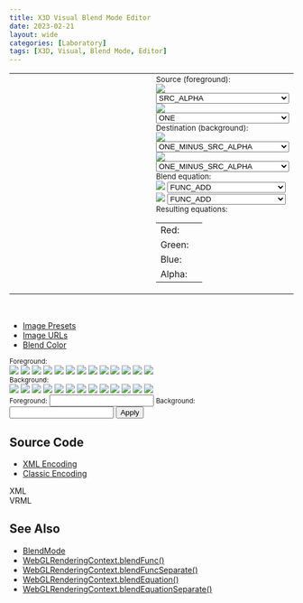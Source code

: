 ```yaml
---
title: X3D Visual Blend Mode Editor
date: 2023-02-21
layout: wide
categories: [Laboratory]
tags: [X3D, Visual, Blend Mode, Editor]
---
```

<link rel="stylesheet" type="text/css" href="https://cdn.jsdelivr.net/gh/cferdinandi/tabby@12.0.0/dist/css/tabby-ui.min.css">
<script defer src="https://cdn.jsdelivr.net/gh/cferdinandi/tabby@12.0.0/dist/js/tabby.polyfills.min.js"></script>

<link rel="stylesheet" href="https://create3000.github.io/media/laboratory/blend-mode/style.css">
<script type="module" src="https://create3000.github.io/media/laboratory/blend-mode/blend-mode.mjs"></script>

<table class="blend-mode">
   <tbody>
      <tr>
         <td>
            <x3d-canvas class="blend-mode checkerboard" src="https://create3000.github.io/media/laboratory/blend-mode/blend-mode.x3d" splashScreen="false"></x3d-canvas>
         </td>
         <td style="width: 30%; padding-left: 1.5rem;">
            <small class="small">Source (foreground):</small>
            <br>
            <img src="https://create3000.github.io/media/laboratory/blend-mode/assets/color-wheel.png">
            <select id="source-color">
               <option>ZERO</option>
               <option>ONE</option>
               <option>SRC_COLOR</option>
               <option>ONE_MINUS_SRC_COLOR</option>
               <option>DST_COLOR</option>
               <option>ONE_MINUS_DST_COLOR</option>
               <option selected="selected">SRC_ALPHA</option>
               <option>ONE_MINUS_SRC_ALPHA</option>
               <option>DST_ALPHA</option>
               <option>ONE_MINUS_DST_ALPHA</option>
               <option>SRC_ALPHA_SATURATE</option>
               <option>CONSTANT_COLOR</option>
               <option>ONE_MINUS_CONSTANT_COLOR</option>
               <option>CONSTANT_ALPHA</option>
               <option>ONE_MINUS_CONSTANT_ALPHA</option>
            </select>
            <br>
            <img src="https://create3000.github.io/media/laboratory/blend-mode/assets/contrast.png">
            <select id="source-alpha">
               <option>ZERO</option>
               <option selected="selected">ONE</option>
               <option>SRC_COLOR</option>
               <option>ONE_MINUS_SRC_COLOR</option>
               <option>DST_COLOR</option>
               <option>ONE_MINUS_DST_COLOR</option>
               <option>SRC_ALPHA</option>
               <option>ONE_MINUS_SRC_ALPHA</option>
               <option>DST_ALPHA</option>
               <option>ONE_MINUS_DST_ALPHA</option>
               <option>SRC_ALPHA_SATURATE</option>
               <option>CONSTANT_COLOR</option>
               <option>ONE_MINUS_CONSTANT_COLOR</option>
               <option>CONSTANT_ALPHA</option>
               <option>ONE_MINUS_CONSTANT_ALPHA</option>
            </select>
            <br>
            <small class="small">Destination (background):</small>
            <br>
            <img src="https://create3000.github.io/media/laboratory/blend-mode/assets/color-wheel.png">
            <select id="destination-color">
               <option>ZERO</option><option>ONE</option>
               <option>SRC_COLOR</option>
               <option>ONE_MINUS_SRC_COLOR</option>
               <option>DST_COLOR</option>
               <option>ONE_MINUS_DST_COLOR</option>
               <option>SRC_ALPHA</option>
               <option selected="selected">ONE_MINUS_SRC_ALPHA</option>
               <option>DST_ALPHA</option>
               <option>ONE_MINUS_DST_ALPHA</option>
               <option>SRC_ALPHA_SATURATE</option>
               <option>CONSTANT_COLOR</option>
               <option>ONE_MINUS_CONSTANT_COLOR</option>
               <option>CONSTANT_ALPHA</option>
               <option>ONE_MINUS_CONSTANT_ALPHA</option>
            </select>
            <br>
            <img src="https://create3000.github.io/media/laboratory/blend-mode/assets/contrast.png">
            <select id="destination-alpha">
               <option>ZERO</option>
               <option>ONE</option>
               <option>SRC_COLOR</option>
               <option>ONE_MINUS_SRC_COLOR</option>
               <option>DST_COLOR</option>
               <option>ONE_MINUS_DST_COLOR</option>
               <option>SRC_ALPHA</option>
               <option selected="selected">ONE_MINUS_SRC_ALPHA</option>
               <option>DST_ALPHA</option>
               <option>ONE_MINUS_DST_ALPHA</option>
               <option>SRC_ALPHA_SATURATE</option>
               <option>CONSTANT_COLOR</option>
               <option>ONE_MINUS_CONSTANT_COLOR</option>
               <option>CONSTANT_ALPHA</option>
               <option>ONE_MINUS_CONSTANT_ALPHA</option>
            </select>
            <br>
            <small class="small">Blend equation:</small>
            <br>
            <img src="https://create3000.github.io/media/laboratory/blend-mode/assets/color-wheel.png">
            <select id="equation-color">
               <option selected="selected">FUNC_ADD</option>
               <option>FUNC_SUBTRACT</option>
               <option>FUNC_REVERSE_SUBTRACT</option>
               <option>MIN</option><option>MAX</option>
            </select>
            <br>
            <img src="https://create3000.github.io/media/laboratory/blend-mode/assets/contrast.png">
            <select id="equation-alpha">
               <option selected="selected">FUNC_ADD</option>
               <option>FUNC_SUBTRACT</option>
               <option>FUNC_REVERSE_SUBTRACT</option>
               <option>MIN</option>
               <option>MAX</option>
            </select>
            <br>
            <small class="small">Resulting equations:</small>
            <table>
               <tbody>
                  <tr class="red">
                     <td>Red:</td>
                     <td id="red-equation"></td>
                  </tr>
                  <tr class="green">
                     <td>Green:</td>
                     <td id="green-equation"></td>
                  </tr><tr class="blue">
                     <td>Blue:</td><td id="blue-equation"></td>
                  </tr>
                  <tr>
                     <td>Alpha:</td><td id="alpha-equation"></td>
                  </tr>
               </tbody>
            </table>
         </td>
      </tr>
   </tbody>
</table>

<br>

<ul data-image-presets-tabs>
	<li><a data-tabby-default href="#preset-images">Image Presets</a></li>
	<li><a href="#image-urls">Image URLs</a></li>
	<li><a href="#blend-color">Blend Color</a></li>
</ul>

<div id="preset-images">
   <small class="small">Foreground:</small>
   <div id="foreground-images">
      <img src="https://create3000.github.io/media/laboratory/blend-mode/assets/images/lena.png">
      <img src="https://create3000.github.io/media/laboratory/blend-mode/assets/images/earth.png">
      <img src="https://create3000.github.io/media/laboratory/blend-mode/assets/images/panther.png">
      <img src="https://create3000.github.io/media/laboratory/blend-mode/assets/images/flower.png">
      <img src="https://create3000.github.io/media/laboratory/blend-mode/assets/images/cloud.png">
      <img src="https://create3000.github.io/media/laboratory/blend-mode/assets/images/forest.png">
      <img src="https://create3000.github.io/media/laboratory/blend-mode/assets/images/city.png">
      <img src="https://create3000.github.io/media/laboratory/blend-mode/assets/images/death-star.png">
      <img src="https://create3000.github.io/media/laboratory/blend-mode/assets/images/colors.png">
      <img src="https://create3000.github.io/media/laboratory/blend-mode/assets/images/golden-gate-bridge.jpeg">
      <img src="https://create3000.github.io/media/laboratory/blend-mode/assets/images/water.jpeg">
      <img src="https://create3000.github.io/media/laboratory/blend-mode/assets/images/sunset.jpeg">
      <img src="https://create3000.github.io/media/laboratory/blend-mode/assets/images/night-sky.jpeg">
   </div>
   <small class="small">Background:</small>
   <div id="background-images">
      <img src="https://create3000.github.io/media/laboratory/blend-mode/assets/images/lena.png">
      <img src="https://create3000.github.io/media/laboratory/blend-mode/assets/images/earth.png">
      <img src="https://create3000.github.io/media/laboratory/blend-mode/assets/images/panther.png">
      <img src="https://create3000.github.io/media/laboratory/blend-mode/assets/images/flower.png">
      <img src="https://create3000.github.io/media/laboratory/blend-mode/assets/images/cloud.png">
      <img src="https://create3000.github.io/media/laboratory/blend-mode/assets/images/forest.png">
      <img src="https://create3000.github.io/media/laboratory/blend-mode/assets/images/city.png">
      <img src="https://create3000.github.io/media/laboratory/blend-mode/assets/images/death-star.png">
      <img src="https://create3000.github.io/media/laboratory/blend-mode/assets/images/colors.png">
      <img src="https://create3000.github.io/media/laboratory/blend-mode/assets/images/lake.jpeg">
      <img src="https://create3000.github.io/media/laboratory/blend-mode/assets/images/desktop.jpeg">
      <img src="https://create3000.github.io/media/laboratory/blend-mode/assets/images/city-night.jpeg">
      <img src="https://create3000.github.io/media/laboratory/blend-mode/assets/images/castle.jpeg">
   </div>
</div>
<div id="image-urls">
   <small class="small">Foreground:</small>
   <input class="url" id="foreground-url" type="text">
   <small class="small">Background:</small>
   <input class="url" id="background-url" type="text">
   <button id="change-urls">Apply</button>
</div>
<div id="blend-color">
   <div class="color checkerboard"></div>
   <div class="color" style="background: #ffffff;"></div>
   <div class="color" style="background: #000000;"></div>
   <div class="color" style="background: #ff0000;"></div>
   <div class="color" style="background: #00ff00;"></div>
   <div class="color" style="background: #0000ff;"></div>
   <div class="color" style="background: #00ffff;"></div>
   <div class="color" style="background: #ff00ff;"></div>
   <div class="color" style="background: #ffff00;"></div>
   <div class="color" style="background: #E77557;"></div>
   <div class="color" style="background: #E7508B;"></div>
   <div class="color" style="background: #8674E7;"></div>
   <div class="color" style="background: #76E7B3;"></div>
</div>

<h2>Source Code</h2>

<ul data-encoding-tabs>
	<li><a data-tabby-default href="#xml-encoding">XML Encoding</a></li>
	<li><a href="#vrml-encoding">Classic Encoding</a></li>
</ul>

<div id="xml-encoding"><div id="XML">XML</div></div>
<div id="vrml-encoding"><div id="VRML">VRML</div></div>

<h2>See Also</h2>
<ul>
   <li><a href="../components/x-ite/blendmode">BlendMode</a></li>
   <li><a href="https://developer.mozilla.org/en-US/docs/Web/API/WebGLRenderingContext/blendFunc" target="_blank">WebGLRenderingContext.blendFunc()</a></li>
   <li><a href="https://developer.mozilla.org/en-US/docs/Web/API/WebGLRenderingContext/blendFuncSeparate" target="_blank">WebGLRenderingContext.blendFuncSeparate()</a></li>
   <li><a href="https://developer.mozilla.org/en-US/docs/Web/API/WebGLRenderingContext/blendEquation" target="_blank">WebGLRenderingContext.blendEquation()</a></li>
   <li><a href="https://developer.mozilla.org/en-US/docs/Web/API/WebGLRenderingContext/blendEquationSeparate" target="_blank">WebGLRenderingContext.blendEquationSeparate()</a></li>
</ul>

<script type="module">
new Tabby ("[data-image-presets-tabs]");
new Tabby ("[data-encoding-tabs]");
</script>
